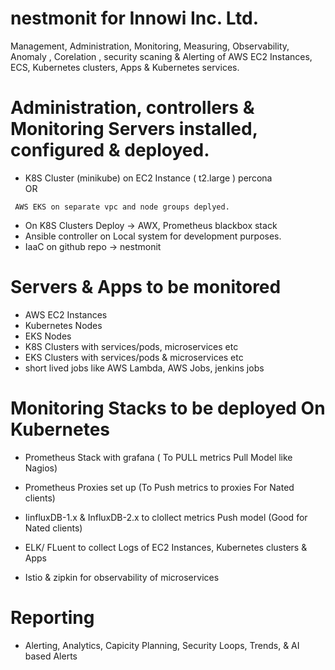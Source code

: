 # nestmonit for Innowi Inc. Ltd.
Management, Administration, Monitoring, Measuring, Observability, Anomaly , Corelation , security scaning &amp; Alerting of AWS EC2 Instances, ECS, Kubernetes clusters, Apps & Kubernetes services.

# Administration, controllers & Monitoring Servers installed, configured & deployed.
- K8S Cluster (minikube) on EC2 Instance ( t2.large ) percona   
  OR 
```
 AWS EKS on separate vpc and node groups deplyed.
```

- On K8S Clusters Deploy -> AWX, Prometheus blackbox stack
- Ansible controller on Local system for development purposes.
- IaaC on github repo -> nestmonit

# Servers & Apps to be monitored
- AWS EC2 Instances
- Kubernetes Nodes
- EKS Nodes
- K8S Clusters with services/pods, microservices etc
- EKS Clusters with services/pods & microservices etc
- short lived jobs like AWS Lambda, AWS Jobs, jenkins jobs

# Monitoring Stacks to be deployed On Kubernetes
- Prometheus Stack with grafana ( To PULL metrics Pull Model like Nagios)
- Prometheus Proxies set up (To Push metrics to proxies For Nated clients)

- IinfluxDB-1.x & InfluxDB-2.x to clollect metrics Push model (Good for Nated clients)

- ELK/ FLuent to collect Logs of EC2 Instances, Kubernetes clusters & Apps

- Istio & zipkin for observability of microservices

# Reporting
- Alerting, Analytics, Capicity Planning, Security Loops, Trends, & AI based Alerts